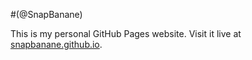 #(@SnapBanane)

This is my personal GitHub Pages website. Visit it live at [snapbanane.github.io](https://snapbanane.github.io/).
